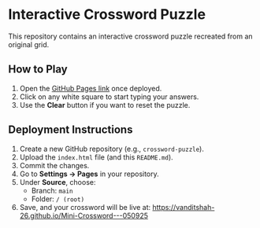 # Interactive Crossword Puzzle

This repository contains an interactive crossword puzzle recreated from an original grid.

## How to Play
1. Open the [GitHub Pages link](https://vanditshah-26.github.io/Mini-Crossword---050925) once deployed.
2. Click on any white square to start typing your answers.
3. Use the **Clear** button if you want to reset the puzzle.

## Deployment Instructions
1. Create a new GitHub repository (e.g., `crossword-puzzle`).
2. Upload the `index.html` file (and this `README.md`).
3. Commit the changes.
4. Go to **Settings → Pages** in your repository.
5. Under **Source**, choose:
   - Branch: `main`
   - Folder: `/ (root)`
6. Save, and your crossword will be live at: https://vanditshah-26.github.io/Mini-Crossword---050925

